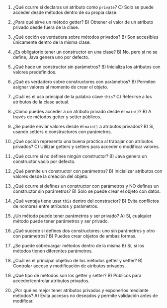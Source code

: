 1. ¿Qué ocurre si declaras un atributo como `private`?
C) Solo se puede acceder desde métodos dentro de su propia clase.

2. ¿Para qué sirve un método getter?
B) Obtener el valor de un atributo privado desde fuera de la clase.

3. ¿Qué opción es verdadera sobre métodos privados?
B) Son accesibles únicamente dentro de la misma clase.

4. ¿Es obligatorio tener un constructor en una clase?
B) No, pero si no se define, Java genera uno por defecto.

5. ¿Qué hace un constructor sin parámetros?
B) Inicializa los atributos con valores predefinidos.

6. ¿Qué es verdadero sobre constructores con parámetros?
B) Permiten asignar valores al momento de crear el objeto.

7. ¿Cuál es el uso principal de la palabra clave `this`?
C) Referirse a los atributos de la clase actual.

8. ¿Cómo puedes acceder a un atributo privado desde el `main()`?
B) A través de métodos getter y setter públicos.

9. ¿Se puede enviar valores desde el `main()` a atributos privados?
B) Sí, usando setters o constructores con parámetros.

10. ¿Qué opción representa una buena práctica al trabajar con atributos privados?
C) Utilizar getters y setters para acceder o modificar valores.

11. ¿Qué ocurre si no defines ningún constructor?
B) Java genera un constructor vacío por defecto.


12. ¿Qué permite un constructor con parámetros?
B) Inicializar atributos con valores desde la creación del objeto.

13. ¿Qué ocurre si defines un constructor con parámetros y NO defines un constructor sin
parámetros?
B) Solo se puede crear el objeto con datos.


14. ¿Qué ventaja tiene usar `this` dentro del constructor?
B) Evita conflictos de nombres entre atributos y parámetros.


15. ¿Un método puede tener parámetros y ser privado?
A) Sí, cualquier método puede tener parámetros y ser privado.


16. ¿Qué sucede si defines dos constructores: uno sin parámetros y otro con parámetros?
B) Puedes crear objetos de ambas formas.


17. ¿Se puede sobrecargar métodos dentro de la misma
B) Sí, si los métodos tienen diferentes parámetros.


18. ¿Cuál es el principal objetivo de los métodos getter y setter?
B) Controlar acceso y modificación de atributos privados.


19. ¿Qué tipo de métodos son los getter y setter?
B) Públicos para acceder/controlar atributos privados.


20. ¿Por qué es mejor tener atributos privados y exponerlos mediante métodos?
A) Evita accesos no deseados y permite validación antes de modificar.
